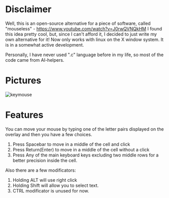 # Disclaimer
Well, this is an open-source alternative for a piece of software, called "mouseless" - https://www.youtube.com/watch?v=J0rwQVNQkHM
I found this idea pretty cool, but, since I can't afford it, I decided to just write my own alternative for it!
Now only works with linux on the X window system.
It is in a somewhat active development.

Personally, I have never used ".c" language before in my life, so most of the code came from AI-helpers.

# Pictures
![keymouse](https://github.com/user-attachments/assets/4346a612-cee6-42c6-9b94-5998d121ba7b)

# Features
You can move your mouse by typing one of the letter pairs displayed on the overlay and then you have a few choices.
1) Press Spacebar to move in a middle of the cell and click
2) Press Return(Enter) to move in a middle of the cell without a click
3) Press Any of the main keyboard keys excluding two middle rows for a better precision inside the cell.

Also there are a few modificators:
1) Holding ALT will use right click
2) Holding Shift will allow you to select text.
3) CTRL modificator is unused for now.
